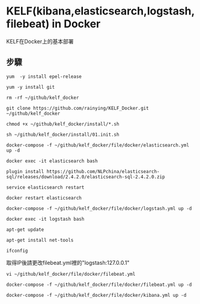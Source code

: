 # KELF(kibana,elasticsearch,logstash,filebeat) in Docker #

KELF在Docker上的基本部署 

## 步驟 ##

```
yum  -y install epel-release
```

```
yum -y install git 
```

```
rm -rf ~/github/kelf_docker
```

```
git clone https://github.com/rainying/KELF_Docker.git ~/github/kelf_docker
```

```
chmod +x ~/github/kelf_docker/install/*.sh
```

```
sh ~/github/kelf_docker/install/01.init.sh
```

```
docker-compose -f ~/github/kelf_docker/file/docker/elasticsearch.yml up -d

docker exec -it elasticsearch bash

plugin install https://github.com/NLPchina/elasticsearch-sql/releases/download/2.4.2.0/elasticsearch-sql-2.4.2.0.zip

service elasticsearch restart 

docker restart elasticsearch
```

```
docker-compose -f ~/github/kelf_docker/file/docker/logstash.yml up -d

docker exec -it logstash bash

apt-get update   

apt-get install net-tools 

ifconfig 
```
取得IP後請更改filebeat.yml裡的"logstash:127.0.0.1"

```
vi ~/github/kelf_docker/file/docker/filebeat.yml

```

```
docker-compose -f ~/github/kelf_docker/file/docker/filebeat.yml up -d
```

```
docker-compose -f ~/github/kelf_docker/file/docker/kibana.yml up -d
```
